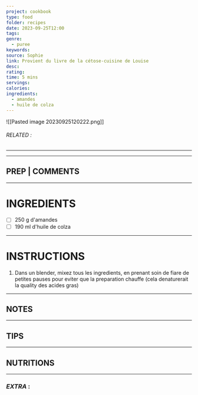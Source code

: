 ```yaml
---
project: cookbook
type: food
folder: recipes
date: 2023-09-25T12:00
tags: 
genre:
  - puree
keywords: 
source: Sophie
link: Provient du livre de la cétose-cuisine de Louise
desc: 
rating: 
time: 5 mins
servings: 
calories: 
ingredients:
  - amandes
  - huile de colza
---
```


![[Pasted image 20230925120222.png]]
###### *RELATED* : 
---


---
## PREP | COMMENTS



---
# INGREDIENTS

- [ ] 250 g d'amandes
- [ ] 190 ml d'huile de colza

---
# INSTRUCTIONS

1. Dans un blender, mixez tous les ingredients, en prenant soin de fiare de petites pauses pour eviter que la preparation chauffe (cela denaturerait la quality des acides gras)

---
## NOTES



---
## TIPS



---
## NUTRITIONS



---
### *EXTRA* :



